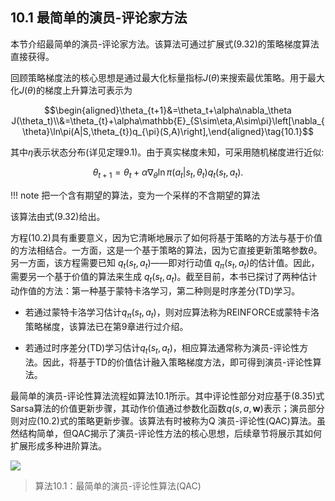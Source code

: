 ## 10.1 最简单的演员-评论家方法

本节介绍最简单的演员-评论家方法。该算法可通过扩展式$(9.32)$的策略梯度算法直接获得。

回顾策略梯度法的核心思想是通过最大化标量指标$J(\theta)$来搜索最优策略。用于最大化$J(\theta)$的梯度上升算法可表示为

$$\begin{aligned}\theta_{t+1}&=\theta_t+\alpha\nabla_\theta J(\theta_t)\\&=\theta_{t}+\alpha\mathbb{E}_{S\sim\eta,A\sim\pi}\left[\nabla_{\theta}\ln\pi(A|S,\theta_{t})q_{\pi}(S,A)\right],\end{aligned}\tag{10.1}$$

其中$\eta$表示状态分布(详见定理$9.1$)。由于真实梯度未知，可采用随机梯度进行近似:

$$\theta_{t+1}=\theta_t+\alpha\nabla_\theta\ln\pi(a_t|s_t,\theta_t)q_t(s_t,a_t).\tag{10.2}$$

!!! note
    把一个含有期望的算法，变为一个采样的不含期望的算法

该算法由式$(9.32)$给出。

方程$(10.2)$具有重要意义，因为它清晰地展示了如何将基于策略的方法与基于价值的方法相结合。一方面，这是一个基于策略的算法，因为它直接更新策略参数$\theta$。另一方面，该方程需要已知 $q_t(s_t, a_t)$——即对行动值 $q_\pi(s_t, a_t)$的估计值。因此，需要另一个基于价值的算法来生成 $q_t(s_t, a_t)$。截至目前，本书已探讨了两种估计动作值的方法：第一种基于蒙特卡洛学习，第二种则是时序差分(TD)学习。

- 若通过蒙特卡洛学习估计$q_\pi(s_t, a_t)$，则对应算法称为REINFORCE或蒙特卡洛策略梯度，该算法已在第$9$章进行过介绍。

- 若通过时序差分(TD)学习估计$q_t(s_t, a_t)$，相应算法通常称为演员-评论性方法。因此，将基于TD的价值估计融入策略梯度方法，即可得到演员-评论性算法。

最简单的演员-评论性算法流程如算法$10.1$所示。其中评论性部分对应基于$(8.35)$式Sarsa算法的价值更新步骤，其动作价值通过参数化函数$q(s,a,\mathbf{w})$表示；演员部分则对应$(10.2)$式的策略更新步骤。该算法有时被称为Q 演员-评论性(QAC)算法。虽然结构简单，但QAC揭示了演员-评论性方法的核心思想，后续章节将展示其如何扩展形成多种进阶算法。

 ![](../img/10/1.png)

 > 算法$10.1$：最简单的演员-评论性算法(QAC)